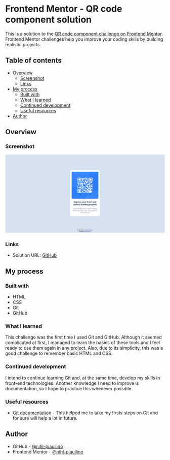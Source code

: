 # Frontend Mentor - QR code component solution

This is a solution to the [QR code component challenge on Frontend Mentor](https://www.frontendmentor.io/challenges/qr-code-component-iux_sIO_H). Frontend Mentor challenges help you improve your coding skills by building realistic projects. 

## Table of contents

- [Overview](#overview)
  - [Screenshot](#screenshot)
  - [Links](#links)
- [My process](#my-process)
  - [Built with](#built-with)
  - [What I learned](#what-i-learned)
  - [Continued development](#continued-development)
  - [Useful resources](#useful-resources)
- [Author](#author)

## Overview

### Screenshot

![](images/screenshot.png)

### Links

- Solution URL: [GitHub](https://github.com/nihl-piauilino/Frontend-Mentor-Challenge-QRCode-component)

## My process

### Built with

- HTML
- CSS
- Git
- GitHub

### What I learned

This challenge was the first time I used Git and GitHub. Although it seemed complicated at first, I managed to learn the basics of these tools and I feel ready
to use them again in any project.
Also, due to its simplicity, this was a good challenge to remember basic HTML and CSS.

### Continued development

I intend to continue learning Git and, at the same time, develop my skills in front-end technologies.
Another knowledge I need to improve is documentation, so I hope to practice this whenever possible.

### Useful resources

- [Git documentation](https://git-scm.com/doc) - This helped me to take my firsts steps on Git and for sure will help a lot in future.

## Author

- GitHub - [@nihl-piauilino](https://github.com/nihl-piauilino)
- Frontend Mentor - [@nihl-piauilino](https://www.frontendmentor.io/profile/nihl-piauilino)
